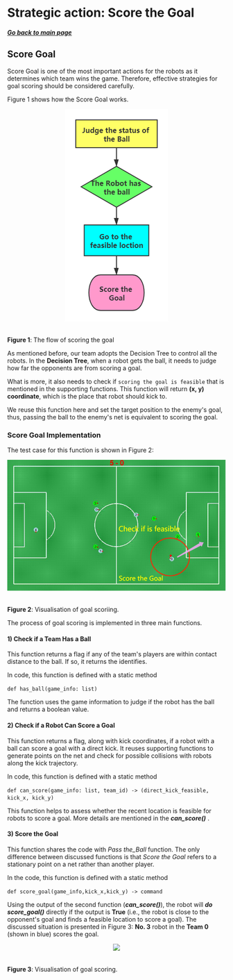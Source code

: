 # Strategic action: Score the Goal

##### [Go back to main page](../../Documentation.md)

## Score Goal

Score Goal is one of the most important actions for the robots as it determines which team wins the game. Therefore, effective strategies for goal scoring should be considered carefully. 

Figure 1 shows how the Score Goal works. 

   <p align="center">
      <img src="../../Images/Score_Goal_flow.png" /><br><br>
   </p>

__Figure 1__: The flow of scoring the goal

As mentioned before, our team adopts the Decision Tree to control all the robots. In the **Decision Tree**, when a robot gets the ball, it needs to judge how far the opponents are from scoring a goal.

What is more, it also needs to check if ```scoring the goal is feasible``` that is mentioned in the supporting functions. This function will return **(x, y) coordinate**, which is the place that robot should kick to. 

We reuse this function here and set the target position to the enemy's goal, thus, passing the ball to the enemy's net is equivalent to scoring the goal.


### Score Goal Implementation
The test case for this function is shown in Figure 2:

   <p align="center">
      <img src="../../Images/Score_Goal.png" /><br><br>
   </p>

__Figure 2__: Visualisation of goal scoriing.

The process of goal scoring is implemented in three main functions. 

#### 1) Check if a Team Has a Ball

This function returns a flag if any of the team's players are within contact distance to the ball. 
If so, it returns the identifies.

In code, this function is defined with a static method 

```def has_ball(game_info: list)```

The function uses the game information to judge if the robot has the ball and returns a boolean value.
        
#### 2) Check if a Robot Can Score a Goal

This function returns a flag, along with kick coordinates, if a robot with a ball can score a goal with a direct kick. 
It reuses supporting functions to generate points on the net and check for possible collisions with robots along the kick trajectory.

In code, this function is defined with a static method 

```def can_score(game_info: list, team_id) -> (direct_kick_feasible, kick_x, kick_y)```

This function helps to assess whether the recent location is feasible for robots to score a goal. More details are mentioned in the ***can_score()*** .



#### 3) Score the Goal

This function shares the code with _Pass the_Ball_ function. The only difference between discussed functions is that _Score the Goal_ refers to a stationary point on a net rather than another player.

In the code, this function is defined with a static method 

```def score_goal(game_info,kick_x,kick_y) -> command ```

Using the output of the second function (***can_score()***), the robot will ***do score_goal()*** directly if the output is **True** (i.e., the robot is close to the opponent's goal and finds a feasible location to score a goal). The discussed situation is presented in Figure 3:  **No. 3** robot in the **Team 0** (shown in blue) scores the goal.

<p align="center">
   <img src="../../Images/Score_Goal.gif" /><br><br>
</p>

__Figure 3__: Visualisation of goal scoring.
